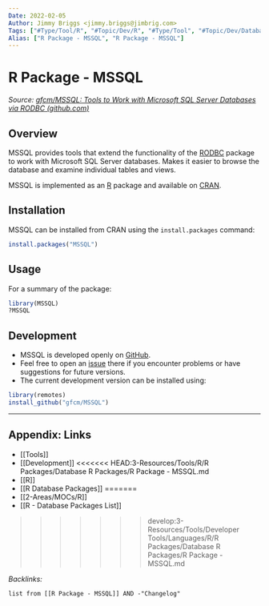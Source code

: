 ```yaml
---
Date: 2022-02-05
Author: Jimmy Briggs <jimmy.briggs@jimbrig.com>
Tags: ["#Type/Tool/R", "#Topic/Dev/R", "#Type/Tool", "#Topic/Dev/Database"]
Alias: ["R Package - MSSQL", "R Package - MSSQL"]
---
```


# R Package - MSSQL

*Source: [gfcm/MSSQL: Tools to Work with Microsoft SQL Server Databases via RODBC (github.com)](https://github.com/gfcm/MSSQL)*

## Overview

MSSQL provides tools that extend the functionality of the [RODBC](https://cran.r-project.org/package=RODBC) package to work with Microsoft SQL Server databases. Makes it easier to browse the database and examine individual tables and views.

MSSQL is implemented as an [R](https://www.r-project.org/) package and available on [CRAN](https://cran.r-project.org/package=MSSQL).

## Installation

MSSQL can be installed from CRAN using the `install.packages` command:

```R
install.packages("MSSQL")
```

## Usage

For a summary of the package:

```r
library(MSSQL)
?MSSQL
```

## Development

- MSSQL is developed openly on [GitHub](https://github.com/gfcm/MSSQL).
- Feel free to open an [issue](https://github.com/gfcm/MSSQL/issues) there if you encounter problems or have suggestions for future versions.
- The current development version can be installed using:

```r
library(remotes)
install_github("gfcm/MSSQL")
```

***

## Appendix: Links

- [[Tools]]
- [[Development]]
<<<<<<< HEAD:3-Resources/Tools/R/R Packages/Database R Packages/R Package - MSSQL.md
- [[R]]
- [[R Database Packages]]
=======
- [[2-Areas/MOCs/R]]
- [[R - Database Packages List]]
>>>>>>> develop:3-Resources/Tools/Developer Tools/Languages/R/R Packages/Database R Packages/R Package - MSSQL.md


*Backlinks:*

```dataview
list from [[R Package - MSSQL]] AND -"Changelog"
```
